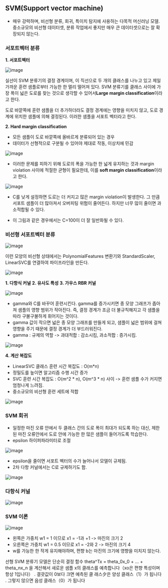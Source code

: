 ## SVM(Support vector machine)

- 매우 강력하며, 비선형 분류, 회귀, 특이치 탐지에 사용하는 다목적 머신러닝 모델. 중소규모의 비선형 데이터셋, 분류 작업에서 좋지만 매우 큰 데이터셋으로는 잘 확장되지 않는다.

### 서포트벡터 분류

**1. 서포트벡터**

![image](https://github.com/user-attachments/assets/7eb39f84-ff4d-4aa1-934d-dd370dcd1f7b)

실선이 SVM 분류기의 결정 경계이며, 이 직선으로 두 개의 클래스를 나누고 있고 제일 가까운 훈련 샘플로부터 가능한 한 멀리 떨어져 있다. SVM 분류기를 클래스 사이에 가장 폭이 넓은 도로를 찾는 것으로 생각할 수 있어서**Large margin classification**이라고 한다.

도로 바깥쪽에 훈련 샘플을 더 추가하더라도 결정 경계에는 영향을 미치지 않고, 도로 경계에 위치한 샘플에 의해 결정된다. 이러한 샘플을 서포트 벡터라고 한다.

**2. Hard margin classification**

- 모든 샘플이 도로 바깥쪽에 올바르게 분류되어 있는 경우
- 데이터가 선형적으로 구분될 수 있어야 제대로 작동, 이상치에 민감

![image](https://github.com/user-attachments/assets/7a1b934d-d113-4d8e-b36f-8725ae3b8d8f)

- 이러한 문제를 피하기 위해 도로의 폭을 가능한 한 넓게 유지하는 것과 margin violation 사이에 적절한 균형이 필요한데, 이를 **soft margin classification**이라고 한다.

![image](https://github.com/user-attachments/assets/9720a76f-9074-439b-9a67-9307dbdbe03e)

- C를 낮게 설정하면 도로는 더 커지고 많은 margin violation이 발생한다. 그 만큼 서포트 샘플이 더 많아져서 오버피팅 위험이 줄어든다. 하지만 너무 많이 줄이면 과소적합될 수 있다.

- 이 그림과 같은 경우에서는 C=100이 더 잘 일반화될 수 있다.

### 비선형 서포트벡터 분류

![image](https://github.com/user-attachments/assets/931ed589-cf7c-4832-b9e6-355e5cc6d2f4)

이런 모양의 비선형 상태에서는 PolynomialFeatures 변환기와 StandardScaler, LinearSVC를 연결하여 파이프라인을 만든다.

![image](https://github.com/user-attachments/assets/5d69b678-9de6-457a-9663-5b3eaba1b277)

**1. 다항식 커널**
**2. 유사도 특성**
**3. 가우스 RBR 커널**

![image](https://github.com/user-attachments/assets/1f9c79e2-8118-4671-b3ee-256a10ab90cc)

- gamma와 C를 바꾸어 훈련시킨다. gamma를 증가시키면 종 모양 그래프가 좁아져 샘플의 영향 범위가 작아진다. 즉, 결정 경계가 조금 더 불규칙해지고 각 샘플을 따라 구불구불하게 휘어지는 것이다.
- gamma 값이 작으면 넓은 종 모양 그래프를 만들게 되고, 샘플이 넓은 범위에 걸쳐 영향을 주기 때문에 결정 경계가 더 부드러워진다.
- gamma : 규제의 역할 -> 과대적합 : 감소시킴, 과소적합 : 증가시킴.

![image](https://github.com/user-attachments/assets/9cb29225-cacb-4811-aa14-75536fe14dd1)

**4. 계산 복잡도**
- LinearSVC 클래스 훈련 시간 복잡도 : O(m*n)
- 정밀도를 높이면 알고리즘 수행 시간 증가
- SVC 훈련 시간 복잡도 : O(m^2 * n), O(m^3 * n) 사이 -> 훈련 샘플 수가 커지면 엄청나게 느려짐.
- 중소규모의 비선형 훈련 세트에 적합

![image](https://github.com/user-attachments/assets/163e2a4e-b7b4-45f6-9e66-25bc4d121add)

### SVM 회귀
- 일정한 마진 오류 안에서 두 클래스 간의 도로 폭이 최대가 되도록 하는 대신, 제한된 마진 오류안에서 도로 안에 가능한 한 많은 샘플이 들어가도록 학습한다.
- epsilon 하이퍼파라미터로 조절

![image](https://github.com/user-attachments/assets/382038fa-3c7d-42bf-a548-ccfe5c7d57e3)

- epsilon을 줄이면 서포트 벡터의 수가 늘어나서 모델이 규제됨.
- 2차 다항 커널에서는 C로 규제하기도 함.

![image](https://github.com/user-attachments/assets/729bfec0-6725-4be5-9d55-c8151b881fce)

### 다항식 커널
![image](https://github.com/user-attachments/assets/121cfa23-43f6-4ec0-85b0-8849b12637c2)

### SVM 이론
![image](https://github.com/user-attachments/assets/a4f6825e-b670-4b3e-87c9-47443af2ff55)

- 왼쪽은 가중치 w1 = 1 이므로 x1 = -1과 +1 -> 마진의 크기 2
- 오른쪽은 가중치 w1 = 0.5 이므로 x1 = -2와 2 -> 마진의 크기 4
- w를 가능한 한 작게 유지해야하며, 편향 b는 마진의 크기에 영향을 미치지 않는다.

선형 SVM 분류기 모델은 단순히 결정 함수 theta^Tx = theta_0x_0 + ... + theta_nx_n 을 계산해서 새로운 샘플 
x의 클래스를 예측합니다（xo은 편향 특성이며 항상 1입니다） . 결괏값이 0보다 크면 예측된 클 
래스夕은 양성 클래스（1）가 됩니다 . 그렇지 않으면 음성 클래스（0）가 됩니다 

